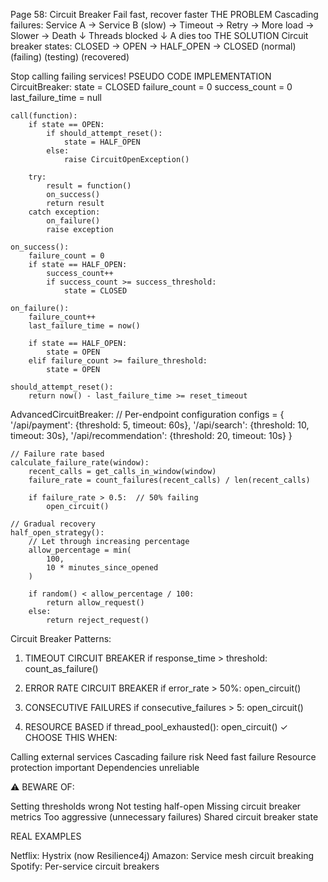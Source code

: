 Page 58: Circuit Breaker
Fail fast, recover faster
THE PROBLEM
Cascading failures:
Service A → Service B (slow) → Timeout → Retry → More load → Slower → Death
         ↓
    Threads blocked
         ↓
    A dies too
THE SOLUTION
Circuit breaker states:
CLOSED → OPEN → HALF_OPEN → CLOSED
(normal) (failing) (testing) (recovered)

Stop calling failing services!
PSEUDO CODE IMPLEMENTATION
CircuitBreaker:
    state = CLOSED
    failure_count = 0
    success_count = 0
    last_failure_time = null
    
    call(function):
        if state == OPEN:
            if should_attempt_reset():
                state = HALF_OPEN
            else:
                raise CircuitOpenException()
                
        try:
            result = function()
            on_success()
            return result
        catch exception:
            on_failure()
            raise exception
            
    on_success():
        failure_count = 0
        if state == HALF_OPEN:
            success_count++
            if success_count >= success_threshold:
                state = CLOSED
                
    on_failure():
        failure_count++
        last_failure_time = now()
        
        if state == HALF_OPEN:
            state = OPEN
        elif failure_count >= failure_threshold:
            state = OPEN
            
    should_attempt_reset():
        return now() - last_failure_time >= reset_timeout

AdvancedCircuitBreaker:
    // Per-endpoint configuration
    configs = {
        '/api/payment': {threshold: 5, timeout: 60s},
        '/api/search': {threshold: 10, timeout: 30s},
        '/api/recommendation': {threshold: 20, timeout: 10s}
    }
    
    // Failure rate based
    calculate_failure_rate(window):
        recent_calls = get_calls_in_window(window)
        failure_rate = count_failures(recent_calls) / len(recent_calls)
        
        if failure_rate > 0.5:  // 50% failing
            open_circuit()
            
    // Gradual recovery
    half_open_strategy():
        // Let through increasing percentage
        allow_percentage = min(
            100,
            10 * minutes_since_opened
        )
        
        if random() < allow_percentage / 100:
            return allow_request()
        else:
            return reject_request()
Circuit Breaker Patterns:
1. TIMEOUT CIRCUIT BREAKER
   if response_time > threshold:
       count_as_failure()

2. ERROR RATE CIRCUIT BREAKER
   if error_rate > 50%:
       open_circuit()

3. CONSECUTIVE FAILURES
   if consecutive_failures > 5:
       open_circuit()

4. RESOURCE BASED
   if thread_pool_exhausted():
       open_circuit()
✓ CHOOSE THIS WHEN:

Calling external services
Cascading failure risk
Need fast failure
Resource protection important
Dependencies unreliable

⚠️ BEWARE OF:

Setting thresholds wrong
Not testing half-open
Missing circuit breaker metrics
Too aggressive (unnecessary failures)
Shared circuit breaker state

REAL EXAMPLES

Netflix: Hystrix (now Resilience4j)
Amazon: Service mesh circuit breaking
Spotify: Per-service circuit breakers
